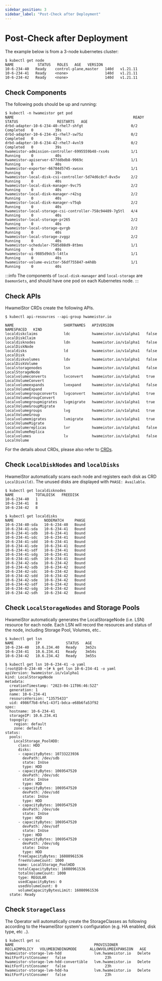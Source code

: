 ```yaml
---
sidebar_position: 3
sidebar_label: "Post-Check after Deployment"
---
```


# Post-Check after Deployment

The example below is from a 3-node kubernetes cluster:

```console
$ kubectl get node
NAME           STATUS   ROLES   AGE   VERSION
10-6-234-40   Ready    control-plane,master   140d   v1.21.11
10-6-234-41   Ready    <none>                 140d   v1.21.11
10-6-234-42   Ready    <none>                 140d   v1.21.11
```

## Check Components

The following pods should be up and running:

```console
$ kubectl -n hwameistor get pod
NAME                                                       READY   STATUS                  RESTARTS   AGE
drbd-adapter-10-6-234-40-rhel7-shfgt                      0/2     Completed   0          39s
drbd-adapter-10-6-234-41-rhel7-sw75z                      0/2     Completed   0          39s
drbd-adapter-10-6-234-42-rhel7-4vnl9                      0/2     Completed   0          39s
hwameistor-admission-controller-6995559b48-rxs4s          1/1     Running     0          40s
hwameistor-apiserver-677ddbdb8-9969c                      1/1     Running     0          40s
hwameistor-exporter-66784d5745-xwsxx                      1/1     Running     0          39s
hwameistor-local-disk-csi-controller-5d74d6c8cf-8vx5v     2/2     Running     0          40s
hwameistor-local-disk-manager-9vc75                       2/2     Running     0          40s
hwameistor-local-disk-manager-r42sg                       2/2     Running     0          40s
hwameistor-local-disk-manager-v75qb                       2/2     Running     0          40s
hwameistor-local-storage-csi-controller-758c94489-7g5tl   4/4     Running     0          40s
hwameistor-local-storage-pr265                            2/2     Running     0          40s
hwameistor-local-storage-qvrgb                            2/2     Running     0          40s
hwameistor-local-storage-zvggz                            2/2     Running     0          40s
hwameistor-scheduler-7585d88d9-8tbms                      1/1     Running     0          40s
hwameistor-ui-9885d9dc5-l4tlx                             1/1     Running     0          40s
hwameistor-volume-evictor-56df755847-m4h8b                1/1     Running     0          40s
```

:::info
The components of `local-disk-manager` and `local-storage` are `DaemonSets`, and should have one pod on each Kubernetes node.
:::

## Check APIs

HwameiStor CRDs create the following APIs.

```console
$ kubectl api-resources --api-group hwameistor.io

NAME                       SHORTNAMES   APIVERSION               NAMESPACED   KIND
localdiskclaims            ldc          hwameistor.io/v1alpha1   false        LocalDiskClaim
localdisknodes             ldn          hwameistor.io/v1alpha1   false        LocalDiskNode
localdisks                 ld           hwameistor.io/v1alpha1   false        LocalDisk
localdiskvolumes           ldv          hwameistor.io/v1alpha1   false        LocalDiskVolume
localstoragenodes          lsn          hwameistor.io/v1alpha1   false        LocalStorageNode
localvolumeconverts        lvconvert    hwameistor.io/v1alpha1   true         LocalVolumeConvert
localvolumeexpands         lvexpand     hwameistor.io/v1alpha1   false        LocalVolumeExpand
localvolumegroupconverts   lvgconvert   hwameistor.io/v1alpha1   true         LocalVolumeGroupConvert
localvolumegroupmigrates   lvgmigrate   hwameistor.io/v1alpha1   true         LocalVolumeGroupMigrate
localvolumegroups          lvg          hwameistor.io/v1alpha1   true         LocalVolumeGroup
localvolumemigrates        lvmigrate    hwameistor.io/v1alpha1   true         LocalVolumeMigrate
localvolumereplicas        lvr          hwameistor.io/v1alpha1   false        LocalVolumeReplica
localvolumes               lv           hwameistor.io/v1alpha1   false        LocalVolume
```

For the details about CRDs, please also refer to [CRDs](../../architecture/apis.md).

## Check `LocalDiskNodes` and `localDisks`

HwameiStor automatically scans each node and registers each disk as CRD `LocalDisk(ld)`.
The unused disks are displayed with `PHASE: Available`.

```console
$ kubectl get localdisknodes
NAME          TOTALDISK   FREEDISK
10-6-234-40   1
10-6-234-41   8
10-6-234-42   8

$ kubectl get localdisks
NAME              NODEMATCH     PHASE
10-6-234-40-sda   10-6-234-40   Bound
10-6-234-41-sda   10-6-234-41   Bound
10-6-234-41-sdb   10-6-234-41   Bound
10-6-234-41-sdc   10-6-234-41   Bound
10-6-234-41-sdd   10-6-234-41   Bound
10-6-234-41-sde   10-6-234-41   Bound
10-6-234-41-sdf   10-6-234-41   Bound
10-6-234-41-sdg   10-6-234-41   Bound
10-6-234-41-sdh   10-6-234-41   Bound
10-6-234-42-sda   10-6-234-42   Bound
10-6-234-42-sdb   10-6-234-42   Bound
10-6-234-42-sdc   10-6-234-42   Bound
10-6-234-42-sdd   10-6-234-42   Bound
10-6-234-42-sde   10-6-234-42   Bound
10-6-234-42-sdf   10-6-234-42   Bound
10-6-234-42-sdg   10-6-234-42   Bound
10-6-234-42-sdh   10-6-234-42   Bound
```
## Check `LocalStorageNodes` and Storage Pools

HwameiStor automatically generates the LocalStorageNode (i.e. LSN) resource for each node.
Each LSN will record the resources and status of the node, including Storage Pool, Volumes, etc..

```console
$ kubectl get lsn
NAME          IP            STATUS   AGE
10-6-234-40   10.6.234.40   Ready    3m52s
10-6-234-41   10.6.234.41   Ready    3m54s
10-6-234-42   10.6.234.42   Ready    3m55s

$ kubectl get lsn 10-6-234-41 -o yaml
[root@10-6-234-40 ~]# k get lsn 10-6-234-41 -o yaml
apiVersion: hwameistor.io/v1alpha1
kind: LocalStorageNode
metadata:
  creationTimestamp: "2023-04-11T06:46:52Z"
  generation: 1
  name: 10-6-234-41
  resourceVersion: "13575433"
  uid: 4986f7b8-6fe1-43f1-bdca-e68b6fa53f92
spec:
  hostname: 10-6-234-41
  storageIP: 10.6.234.41
  topogoly:
    region: default
    zone: default
status:
  pools:
    LocalStorage_PoolHDD:
      class: HDD
      disks:
      - capacityBytes: 10733223936
        devPath: /dev/sdb
        state: InUse
        type: HDD
      - capacityBytes: 1069547520
        devPath: /dev/sdc
        state: InUse
        type: HDD
      - capacityBytes: 1069547520
        devPath: /dev/sdd
        state: InUse
        type: HDD
      - capacityBytes: 1069547520
        devPath: /dev/sde
        state: InUse
        type: HDD
      - capacityBytes: 1069547520
        devPath: /dev/sdf
        state: InUse
        type: HDD
      - capacityBytes: 1069547520
        devPath: /dev/sdg
        state: InUse
        type: HDD
      freeCapacityBytes: 16080961536
      freeVolumeCount: 1000
      name: LocalStorage_PoolHDD
      totalCapacityBytes: 16080961536
      totalVolumeCount: 1000
      type: REGULAR
      usedCapacityBytes: 0
      usedVolumeCount: 0
      volumeCapacityBytesLimit: 16080961536
  state: Ready
```


## Check `StorageClass`

The Operator will automatically create the StorageClasses as following according to the HwameiStor system's configuration (e.g. HA enabled, disk type, etc ..).

```console
$ kubectl get sc
NAME                                     PROVISIONER         RECLAIMPOLICY   VOLUMEBINDINGMODE      ALLOWVOLUMEEXPANSION   AGE
hwameistor-storage-lvm-hdd               lvm.hwameistor.io   Delete          WaitForFirstConsumer   false                  23h
hwameistor-storage-lvm-hdd-convertible   lvm.hwameistor.io   Delete          WaitForFirstConsumer   false                  23h
hwameistor-storage-lvm-hdd-ha            lvm.hwameistor.io   Delete          WaitForFirstConsumer   false                  23h
```